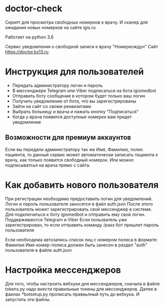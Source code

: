 # doctor-check

Скрипт для просмотра свободных номерков к врачу.
И сканер для ожидания новых номерков на сайте igis.ru

Работает на python 3.6

Сервис уведомления о свободной записи к врачу "Номеркождун"
Сайт https://doctor.kx13.ru

# Инструкция для пользователей

* Передать администратору логин и пароль
* В мессенджере Telegram или Viber подписаться на бота igismedbot
* Отправить боту сообщение в котором будет только ваш логин
* Получить уведомление от бота, что вы зарегистрированы
* Зайти на сайт со своми реквизитами
* Выбрать больницу и врача и нажать кнопку "Подписаться"
* Когда у врача появится доступные номерки вам придет уведомление

## Возможности для премиум аккаунтов

Если вы передали администратору так же Имя, Фамилию, полис пациента, то данный сервис может
автоматически записать пациента к врачу, как только появится свободный номерок.
Или можно подписыватсья на врача прямо с сайта.

# Как добавить нового пользователя

При регистрации необходимо предоставить логин для уведомлений.
Логин и пароль пользователя заносятся в файл auth.json
После этого пользователь может зарегистрировать свой мессенджер в системе.
Для подключиться к боту igismedbot и отправить ему свой логин. 
Поддерживаются Telegram и Viber
Если пользватель уже зарегистрирован, то если отправить команду /pass бот пришлет пароль пользователя

Если необходима автозапись список лиц с номером полиса в формате:
Фамилия Имя номер-полиса
должен быть занесен в раздел "auth" пользователя в файле auth.json

# Настройка мессенджеров

Для того, чтобы настроить вебхуки для мессенджеров, сначала в файле tokens.py надо внести
правильные токены для мессенджеров.
Далее в фаилах *botsetup.py прописать правиьлный путь до вебхука.
И запустить эти файлы.
